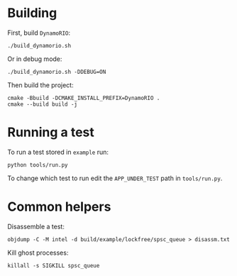 # Building

First, build `DynamoRIO`:
```
./build_dynamorio.sh
```
Or in debug mode:
```
./build_dynamorio.sh -DDEBUG=ON
```

Then build the project:
```
cmake -Bbuild -DCMAKE_INSTALL_PREFIX=DynamoRIO .
cmake --build build -j
```


# Running a test

To run a test stored in `example` run:
```
python tools/run.py
```
To change which test to run edit the `APP_UNDER_TEST` path in `tools/run.py`.


# Common helpers

Disassemble a test:
```
objdump -C -M intel -d build/example/lockfree/spsc_queue > disassm.txt
```

Kill ghost processes:
```
killall -s SIGKILL spsc_queue
```
